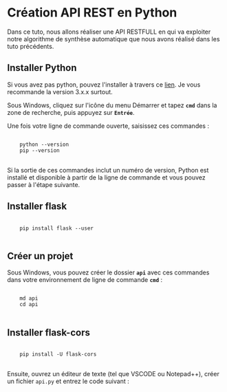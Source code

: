 # Création API REST en Python
Dans ce tuto, nous allons réaliser une API RESTFULL en qui va exploiter notre algorithme de synthèse automatique
que nous avons réalisé dans les tuto précédents.

## Installer Python
Si vous avez pas python, pouvez l'installer à travers ce [lien](https://www.python.org/downloads/).
Je vous recommande la version 3.x.x surtout.

Sous Windows, cliquez sur l'icône du menu Démarrer et tapez <code>**cmd**</code> dans la zone de recherche, puis appuyez sur <code>**Entrée**</code>.

Une fois votre ligne de commande ouverte, saisissez ces commandes :
<pre>
<code>
    python --version
    pip --version
</code>
</pre>

Si la sortie de ces commandes inclut un numéro de version, Python est installé et disponible à partir de la ligne de commande et vous pouvez passer à l'étape suivante.

## Installer flask
<pre>
<code>
    pip install flask --user
</code>
</pre>

## Créer un projet
Sous Windows, vous pouvez créer le dossier <code>**api**</code> avec ces commandes dans votre environnement de ligne de commande <code>**cmd**</code> :

<pre>
<code>
    md api
    cd api
</code>
</pre>

## Installer  flask-cors

<pre>
<code>
    pip install -U flask-cors
</code>
</pre>

Ensuite, ouvrez un éditeur de texte (tel que VSCODE ou Notepad++), créer un fichier <code>api.py</code> et entrez le code suivant :
